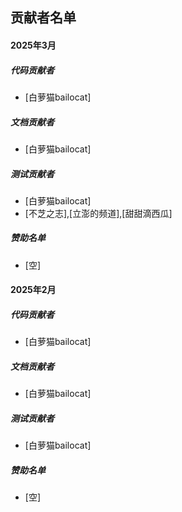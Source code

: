 ## 贡献者名单

#### 2025年3月
##### 代码贡献者
- [白萝猫bailocat]

##### 文档贡献者
- [白萝猫bailocat]

##### 测试贡献者
- [白萝猫bailocat]
- [不芝之志],[立澎的频道],[甜甜滴西瓜]
 
##### 赞助名单
- [空]

#### 2025年2月

##### 代码贡献者
- [白萝猫bailocat]

##### 文档贡献者
- [白萝猫bailocat]

##### 测试贡献者
- [白萝猫bailocat]
##### 赞助名单
- [空]